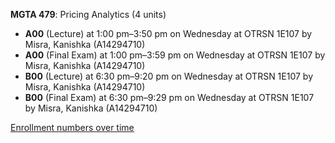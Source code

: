 **MGTA 479**: Pricing Analytics (4 units)

- **A00** (Lecture) at 1:00 pm–3:50 pm on Wednesday at OTRSN 1E107 by Misra, Kanishka (A14294710)
- **A00** (Final Exam) at 1:00 pm–3:59 pm on Wednesday at OTRSN 1E107 by Misra, Kanishka (A14294710)
- **B00** (Lecture) at 6:30 pm–9:20 pm on Wednesday at OTRSN 1E107 by Misra, Kanishka (A14294710)
- **B00** (Final Exam) at 6:30 pm–9:29 pm on Wednesday at OTRSN 1E107 by Misra, Kanishka (A14294710)

[Enrollment numbers over time](./MGTA479.tsv)
